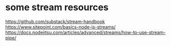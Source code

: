 
# some stream resources
https://github.com/substack/stream-handbook
https://www.sitepoint.com/basics-node-js-streams/
https://docs.nodejitsu.com/articles/advanced/streams/how-to-use-stream-pipe/

